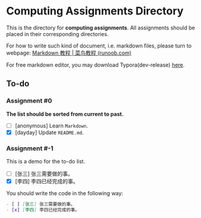 # Computing Assignments Directory
This is the directory for **computing assignments**. All assignments should be placed in their corresponding directories.

For how to write such kind of document, i.e. markdown files, please turn to webpage: [Markdown 教程 | 菜鸟教程 (runoob.com)](https://www.runoob.com/markdown/md-tutorial.html)

For free markdown editor, you may download Typora(dev-release) [here](https://zjueducn-my.sharepoint.com/:u:/g/personal/3200110643_zju_edu_cn/EYOKnIDPgpZApbrRz0bf8isBiPs0RYjpMHB9t7JYEPOqlg?e=ZbNPPw).

## To-do

### Assignment #0
**The list should be sorted from current to past.**

- [ ] [anonymous] Learn `Markdown`.
- [x] [dayday] Update `README.md`.
### Assignment #-1
This is a demo for the to-do list.
- [ ] [张三] 张三需要做的事。
- [x] [李四] 李四已经完成的事。

You should write the code in the following way:

```markdown
- [ ] [张三] 张三需要做的事。
- [x] [李四] 李四已经完成的事。
```
